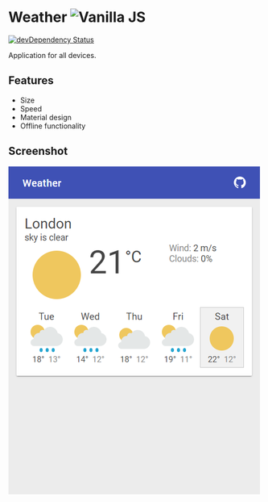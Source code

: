 # Weather ![Vanilla JS](http://vanilla-js.com/assets/button.png)

[![devDependency Status](https://img.shields.io/david/dev/alik0211/weather.svg?label=devDeps&style=flat-square)](https://david-dm.org/alik0211/weather#info=devDependencies)

Application for all devices.

## Features
- Size
- Speed
- Material design
- Offline functionality

## Screenshot
![Screenshot](screenshot.png)
